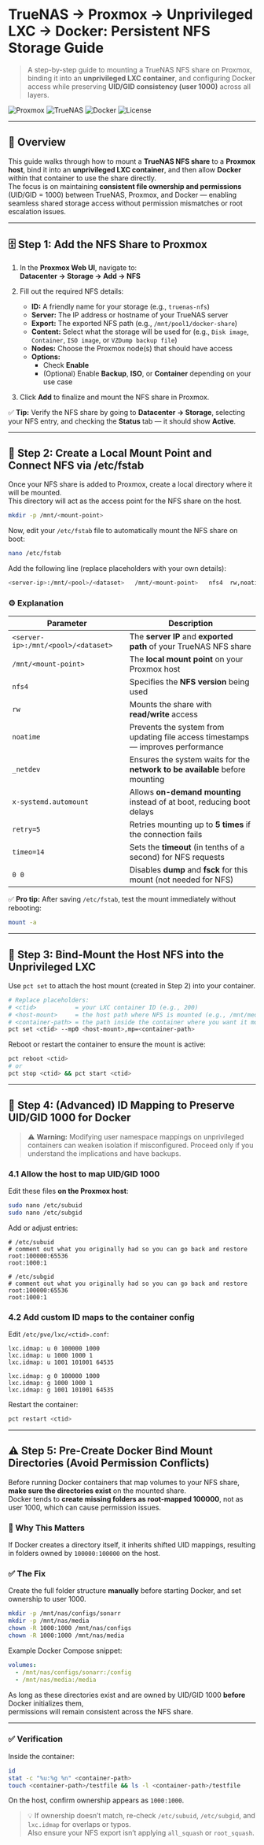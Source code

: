 # TrueNAS → Proxmox → Unprivileged LXC → Docker: Persistent NFS Storage Guide

> A step-by-step guide to mounting a TrueNAS NFS share on Proxmox, binding it into an **unprivileged LXC container**, and configuring Docker access while preserving **UID/GID consistency (user 1000)** across all layers.

![Proxmox](https://img.shields.io/badge/Proxmox-7%2B-orange?logo=proxmox)
![TrueNAS](https://img.shields.io/badge/TrueNAS-NFS-blue?logo=truenas)
![Docker](https://img.shields.io/badge/Docker-Compatible-2496ED?logo=docker)
![License](https://img.shields.io/badge/license-MIT-green)

---

## 🧩 Overview

This guide walks through how to mount a **TrueNAS NFS share** to a **Proxmox host**, bind it into an **unprivileged LXC container**, and then allow **Docker** within that container to use the share directly.  
The focus is on maintaining **consistent file ownership and permissions** (UID/GID = 1000) between TrueNAS, Proxmox, and Docker — enabling seamless shared storage access without permission mismatches or root escalation issues.

---

## 🗄️ Step 1: Add the NFS Share to Proxmox

1. In the **Proxmox Web UI**, navigate to:  
   **Datacenter → Storage → Add → NFS**

2. Fill out the required NFS details:
   - **ID:** A friendly name for your storage (e.g., `truenas-nfs`)
   - **Server:** The IP address or hostname of your TrueNAS server
   - **Export:** The exported NFS path (e.g., `/mnt/pool1/docker-share`)
   - **Content:** Select what the storage will be used for (e.g., `Disk image`, `Container`, `ISO image`, or `VZDump backup file`)
   - **Nodes:** Choose the Proxmox node(s) that should have access
   - **Options:** 
     - Check **Enable**
     - (Optional) Enable **Backup**, **ISO**, or **Container** depending on your use case

3. Click **Add** to finalize and mount the NFS share in Proxmox.

✅ **Tip:** Verify the NFS share by going to **Datacenter → Storage**, selecting your NFS entry, and checking the **Status** tab — it should show **Active**.

---

## 📁 Step 2: Create a Local Mount Point and Connect NFS via /etc/fstab

Once your NFS share is added to Proxmox, create a local directory where it will be mounted.  
This directory will act as the access point for the NFS share on the host.

```bash
mkdir -p /mnt/<mount-point>
```

Now, edit your `/etc/fstab` file to automatically mount the NFS share on boot:

```bash
nano /etc/fstab
```

Add the following line (replace placeholders with your own details):

```bash
<server-ip>:/mnt/<pool>/<dataset>   /mnt/<mount-point>   nfs4  rw,noatime,_netdev,x-systemd.automount,retry=5,timeo=14  0  0
```

### ⚙️ Explanation

| Parameter | Description |
|------------|-------------|
| `<server-ip>:/mnt/<pool>/<dataset>` | The **server IP** and **exported path** of your TrueNAS NFS share |
| `/mnt/<mount-point>` | The **local mount point** on your Proxmox host |
| `nfs4` | Specifies the **NFS version** being used |
| `rw` | Mounts the share with **read/write** access |
| `noatime` | Prevents the system from updating file access timestamps — improves performance |
| `_netdev` | Ensures the system waits for the **network to be available** before mounting |
| `x-systemd.automount` | Allows **on-demand mounting** instead of at boot, reducing boot delays |
| `retry=5` | Retries mounting up to **5 times** if the connection fails |
| `timeo=14` | Sets the **timeout** (in tenths of a second) for NFS requests |
| `0 0` | Disables **dump** and **fsck** for this mount (not needed for NFS) |

✅ **Pro tip:** After saving `/etc/fstab`, test the mount immediately without rebooting:

```bash
mount -a
```

---

## 🧩 Step 3: Bind-Mount the Host NFS into the Unprivileged LXC

Use `pct set` to attach the host mount (created in Step 2) into your container.

```bash
# Replace placeholders:
# <ctid>           = your LXC container ID (e.g., 200)
# <host-mount>     = the host path where NFS is mounted (e.g., /mnt/media-nas)
# <container-path> = the path inside the container where you want it mounted (e.g., /mnt/nas)
pct set <ctid> --mp0 <host-mount>,mp=<container-path>
```

Reboot or restart the container to ensure the mount is active:

```bash
pct reboot <ctid>
# or
pct stop <ctid> && pct start <ctid>
```

---

## 🔐 Step 4: (Advanced) ID Mapping to Preserve UID/GID 1000 for Docker

> ⚠️ **Warning:** Modifying user namespace mappings on unprivileged containers can weaken isolation if misconfigured. Proceed only if you understand the implications and have backups.

### 4.1 Allow the host to map UID/GID 1000

Edit these files **on the Proxmox host**:

```bash
sudo nano /etc/subuid
sudo nano /etc/subgid
```

Add or adjust entries:

```text
# /etc/subuid
# comment out what you originally had so you can go back and restore
root:100000:65536
root:1000:1
```
```text
# /etc/subgid
# comment out what you originally had so you can go back and restore
root:100000:65536
root:1000:1
```

### 4.2 Add custom ID maps to the container config

Edit `/etc/pve/lxc/<ctid>.conf`:

```text
lxc.idmap: u 0 100000 1000
lxc.idmap: u 1000 1000 1
lxc.idmap: u 1001 101001 64535

lxc.idmap: g 0 100000 1000
lxc.idmap: g 1000 1000 1
lxc.idmap: g 1001 101001 64535
```

Restart the container:

```bash
pct restart <ctid>
```

---

## ⚠️ Step 5: Pre-Create Docker Bind Mount Directories (Avoid Permission Conflicts)

Before running Docker containers that map volumes to your NFS share, **make sure the directories exist** on the mounted share.  
Docker tends to **create missing folders as root-mapped 100000**, not as user 1000, which can cause permission issues.

### 🧩 Why This Matters

If Docker creates a directory itself, it inherits shifted UID mappings, resulting in folders owned by `100000:100000` on the host.

### ✅ The Fix

Create the full folder structure **manually** before starting Docker, and set ownership to user 1000.

```bash
mkdir -p /mnt/nas/configs/sonarr
mkdir -p /mnt/nas/media
chown -R 1000:1000 /mnt/nas/configs
chown -R 1000:1000 /mnt/nas/media
```

Example Docker Compose snippet:

```yaml
volumes:
  - /mnt/nas/configs/sonarr:/config
  - /mnt/nas/media:/media
```

As long as these directories exist and are owned by UID/GID 1000 **before** Docker initializes them,  
permissions will remain consistent across the NFS share.

---

### ✅ Verification

Inside the container:

```bash
id
stat -c "%u:%g %n" <container-path>
touch <container-path>/testfile && ls -l <container-path>/testfile
```

On the host, confirm ownership appears as `1000:1000`.

> 💡 If ownership doesn’t match, re-check `/etc/subuid`, `/etc/subgid`, and `lxc.idmap` for overlaps or typos.  
> Also ensure your NFS export isn’t applying `all_squash` or `root_squash`.
